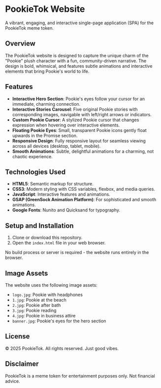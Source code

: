 # PookieTok Website

A vibrant, engaging, and interactive single-page application (SPA) for the PookieTok meme token.

## Overview

The PookieTok website is designed to capture the unique charm of the "Pookie" plush character with a fun, community-driven narrative. The design is bold, whimsical, and features subtle animations and interactive elements that bring Pookie's world to life.

## Features

- **Interactive Hero Section**: Pookie's eyes follow your cursor for an immediate, charming connection.
- **Interactive Stories Carousel**: Five original Pookie stories with corresponding images, navigable with left/right arrows or indicators.
- **Custom Pookie Cursor**: A stylized Pookie cursor that changes expression when hovering over interactive elements.
- **Floating Pookie Eyes**: Small, transparent Pookie icons gently float upwards in the Promise section.
- **Responsive Design**: Fully responsive layout for seamless viewing across all devices (desktop, tablet, mobile).
- **Smooth Animations**: Subtle, delightful animations for a charming, not chaotic experience.

## Technologies Used

- **HTML5**: Semantic markup for structure.
- **CSS3**: Modern styling with CSS variables, flexbox, and media queries.
- **JavaScript**: Interactive features and animations.
- **GSAP (GreenSock Animation Platform)**: For sophisticated and smooth animations.
- **Google Fonts**: Nunito and Quicksand for typography.

## Setup and Installation

1. Clone or download this repository.
2. Open the `index.html` file in your web browser.

No build process or server is required - the website runs entirely in the browser.

## Image Assets

The website uses the following image assets:
- `logo.jpg`: Pookie with headphones
- `1.jpg`: Pookie at the beach
- `2.jpg`: Pookie after bath
- `3.jpg`: Pookie reading
- `4.jpg`: Pookie in business attire
- `banner.jpg`: Pookie's eyes for the hero section

## License

© 2025 PookieTok. All rights reserved. Just good vibes.

## Disclaimer

PookieTok is a meme token for entertainment purposes only. Not financial advice. 